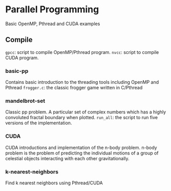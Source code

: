 # Parallel Programming
Basic OpenMP, Pthread and CUDA examples

## Compile
`gpcc`: script to compile OpenMP/Pthread program.
`nvcc`: script to compile CUDA program.

### basic-pp
Contains basic introduction to the threading tools including OpenMP and Pthread
`frogger.c`: the classic frogger game written in C/Pthread
  
### mandelbrot-set
Classic pp problem. A particular set of complex numbers which has a highly convoluted fractal boundary when plotted.
`run_all`: the script to run five versions of the implementation.
  
### CUDA
CUDA introductions and implementation of the n-body problem. n-body problem is the problem of predicting the individual motions of a group of celestial objects interacting with each other gravitationally.

### k-nearest-neighbors
Find k nearest neighbors using Pthread/CUDA
